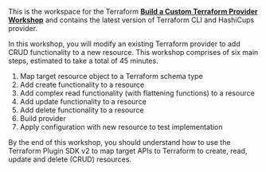 This is the workspace for the Terraform [**Build a Custom Terraform Provider Workshop**](https://hashiconf.com/digital-october/workshops?workshop=terraform-build-a-custom-terraform-provider) and contains the latest version of Terraform CLI and HashiCups provider.

In this workshop, you will modify an existing Terraform provider to add CRUD functionality to a new resource. This workshop comprises of six main steps, estimated to take a total of 45 minutes.

1. Map target resource object to a Terraform schema type
1. Add create functionality to a resource
1. Add complex read functionality (with flattening functions) to a resource
1. Add update functionality to a resource
1. Add delete functionality to a resource
1. Build provider
1. Apply configuration with new resource to test implementation
<!-- 1. \[Optional\] Publish to Terraform Registry -->

By the end of this workshop, you should understand how to use the Terraform Plugin SDK v2 to map target APIs to Terraform to create, read, update and delete (CRUD) resources.